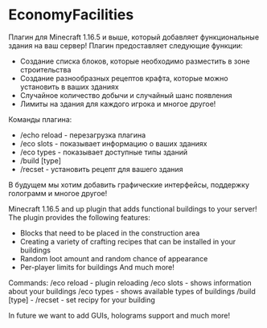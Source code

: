 # EconomyFacilities

Плагин для Minecraft 1.16.5 и выше, который добавляет функциональные здания на ваш сервер! Плагин предоставляет следующие функции:
- Создание списка блоков, которые необходимо разместить в зоне строительства
- Создание разнообразных рецептов крафта, которые можно установить в ваших зданиях
- Случайное количество добычи и случайный шанс появления
- Лимиты на здания для каждого игрока и многое другое!
  
Команды плагина:
- /echo reload - перезагрузка плагина
- /eco slots - показывает информацию о ваших зданиях
- /eco types - показывает доступные типы зданий 
- /build [type] 
- /recset - установить рецепт для вашего здания

В будущем мы хотим добавить графические интерфейсы, поддержку голограмм и многое другое!

Minecraft 1.16.5 and up plugin that adds functional buildings to your server!
The plugin provides the following features:
- Blocks that need to be placed in the construction area
- Creating a variety of crafting recipes that can be installed in your buildings
- Random loot amount and random chance of appearance
- Per-player limits for buildings
And much more!

Commands:
/eco reload - plugin reloading
/eco slots - shows information about your buildings
/eco types - shows available types of buildings
/build [type] -
/recset - set recipy for your building

In future we want to add GUIs, holograms support and much more!
